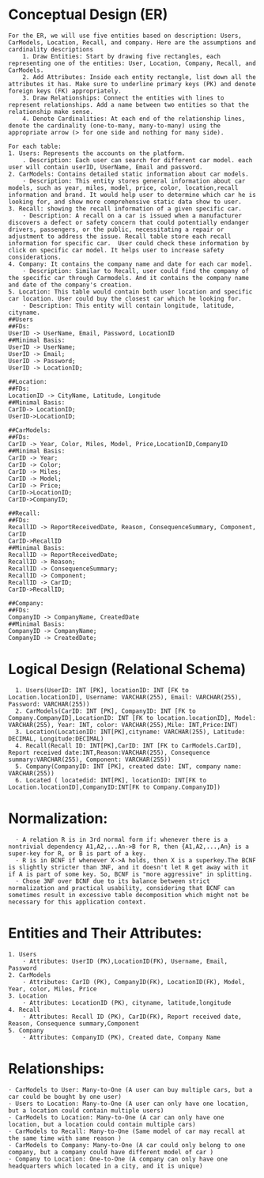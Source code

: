 # Conceptual Design (ER)
    For the ER, we will use five entities based on description: Users, CarModels, Location, Recall, and company. Here are the assumptions and cardinality descriptions
        1. Draw Entities: Start by drawing five rectangles, each representing one of the entities: User, Location, Company, Recall, and CarModels.
        2. Add Attributes: Inside each entity rectangle, list down all the attributes it has. Make sure to underline primary keys (PK) and denote foreign keys (FK) appropriately.
        3. Draw Relationships: Connect the entities with lines to represent relationships. Add a name between two entities so that the relationship make sense.
        4. Denote Cardinalities: At each end of the relationship lines, denote the cardinality (one-to-many, many-to-many) using the appropriate arrow (> for one side and nothing for many side).
        
    For each table:
    1. Users: Represents the accounts on the platform.
        . Description: Each user can search for different car model. each user will contain userID, UserName, Email and password.
    2. CarModels: Contains detailed static information about car models.
        · Description: This entity stores general information about car models, such as year, miles, model, price, color, location,recall information and brand. It would help user to determine which car he is looking for, and show more comprehensive static data show to user.
    3. Recall: showing the recall information of a given specific car.
        · Description: A recall on a car is issued when a manufacturer discovers a defect or safety concern that could potentially endanger drivers, passengers, or the public, necessitating a repair or adjustment to address the issue. Recall table store each recall information for specific car.  User could check these information by click on specific car model. It helps user to increase safety considerations. 
    4. Company: It contains the company name and date for each car model.
        · Description: Similar to Recall, user could find the company of the specific car through Carmodels. And it contains the company name and date of the company's creation.
    5. Location: This table would contain both user location and specific car location. User could buy the closest car which he looking for.
        · Description: This entity will contain longitude, latitude,  cityname. 
    ##Users
    ##FDs:
    UserID -> UserName, Email, Password, LocationID
    ##Minimal Basis:
    UserID -> UserName;
    UserID -> Email;
    UserID -> Password;
    UserID -> LocationID;
    
    ##Location:
    ##FDs:
    LocationID -> CityName, Latitude, Longitude
    ##Minimal Basis:
    CarID-> LocationID;
    UserID->LocationID;
    
    ##CarModels:
    ##FDs:
    CarID -> Year, Color, Miles, Model, Price,LocationID,CompanyID
    ##Minimal Basis:
    CarID -> Year;
    CarID -> Color;
    CarID -> Miles;
    CarID -> Model;
    CarID -> Price;
    CarID->LocationID;
    CarID->CompanyID;
    
    ##Recall:
    ##FDs:
    RecallID -> ReportReceivedDate, Reason, ConsequenceSummary, Component, CarID
    CarID->RecallID
    ##Minimal Basis:
    RecallID -> ReportReceivedDate;
    RecallID -> Reason;
    RecallID -> ConsequenceSummary;
    RecallID -> Component;
    RecallID -> CarID;
    CarID->RecallID;
    
    ##Company:
    ##FDs:
    CompanyID -> CompanyName, CreatedDate
    ##Minimal Basis:
    CompanyID -> CompanyName;
    CompanyID -> CreatedDate;



# Logical Design (Relational Schema)
      1. Users(UserID: INT [PK], locationID: INT [FK to Location.locationID], Username: VARCHAR(255), Email: VARCHAR(255), Password: VARCHAR(255))
      2. CarModels(CarID: INT [PK], CompanyID: INT [FK to Company.CompanyID],LocationID: INT [FK to location.locationID], Model: VARCHAR(255), Year: INT, color: VARCHAR(255),Mile: INT,Price:INT)
      3. Location(LocationID: INT[PK],cityname: VARCHAR(255), Latitude: DECIMAL, Longitude:DECIMAL)
      4. Recall(Recall ID: INT[PK],CarID: INT [FK to CarModels.CarID], Report received date:INT,Reason:VARCHAR(255), Consequence summary:VARCHAR(255), Component: VARCHAR(255))
      5. Company(CompanyID: INT [PK], created date: INT, company name: VARCHAR(255))
      6. Located ( locatedid: INT[PK], locationID: INT[FK to Location.locationID],CompanyID:INT[FK to Company.CompanyID])

# Normalization:
      · A relation R is in 3rd normal form if: whenever there is a nontrivial dependency A1,A2,...An->B for R, then {A1,A2,...,An} is a super-key for R, or B is part of a key.
      · R is in BCNF if whenever X->A holds, then X is a superkey.The BCNF is slightly stricter than 3NF, and it doesn't let R get away with it if A is part of some key. So, BCNF is "more aggressive" in splitting.
      · Chose 3NF over BCNF due to its balance between strict normalization and practical usability, considering that BCNF can sometimes result in excessive table decomposition which might not be necessary for this application context.
 
 

# Entities and Their Attributes:
    1. Users
        · Attributes: UserID (PK),LocationID(FK), Username, Email, Password
    2. CarModels
        · Attributes: CarID (PK), CompanyID(FK), LocationID(FK), Model, Year, color, Miles, Price
    3. Location
        · Attributes: LocationID (PK), cityname, latitude,longitude
    4. Recall
        · Attributes: Recall ID (PK), CarID(FK), Report received date, Reason, Consequence summary,Component
    5. Company
        · Attributes: CompanyID (PK), Created date, Company Name

# Relationships:
    · CarModels to User: Many-to-One (A user can buy multiple cars, but a car could be bought by one user)
    · Users to Location: Many-to-One (A user can only have one location, but a location could contain multiple users)
    · CarModels to Location: Many-to-One (A car can only have one location, but a location could contain multiple cars)
    · CarModels to Recall: Many-to-One (Same model of car may recall at the same time with same reason )
    · CarModels to Company: Many-to-One (A car could only belong to one company, but a company could have different model of car )
    · Company to Location: One-to-One (A company can only have one headquarters which located in a city, and it is unique) 
    



 
